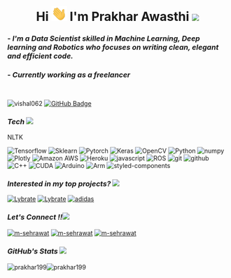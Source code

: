 <!-- ### Hi there 👋 -->

<h1 align="center">Hi <img src="https://raw.githubusercontent.com/ABSphreak/ABSphreak/master/gifs/Hi.gif" width="35"> I'm Prakhar Awasthi <img src="https://camo.githubusercontent.com/d3359cb00ab0b5ed8f2e1fe3fceb4fbaf3b614340f8c0db99c17b9f50b351770/68747470733a2f2f656d6f6a69732e736c61636b6d6f6a69732e636f6d2f656d6f6a69732f696d616765732f313533313834393433302f343234362f626c6f622d73756e676c61737365732e6769663f31353331383439343330" width="35"></h1>
<h3>- <i>I'm a Data Scientist skilled in Machine Learning, Deep learning and Robotics who focuses on writing clean, elegant and efficient code.</i></h3>

<h3>- <i>Currently working as a freelancer</i></h3>
<br>

<p align="left"> <img src="https://komarev.com/ghpvc/?username=m-sehrawat&label=Profile%20views&color=0e75b6&style=flat" alt="vishal062" />
<a href="https://github.com/prakhar199?tab=followers"><img src="https://img.shields.io/github/followers/prakhar199?label=Followers&style=social" alt="GitHub Badge"></a>
</p>

<h3><i>Tech <img src="https://camo.githubusercontent.com/beb64ff21c883e318e4f5db5231c2ba4175705bea1c9249e82a41ab375db4f75/68747470733a2f2f6d65646961322e67697068792e636f6d2f6d656469612f51737347456d706b79454f684243623765312f67697068792e6769663f6369643d656366303565343761306e336769316266716e74716d6f62386739616964316f796a327772336473336d67373030626c267269643d67697068792e676966" width="35"/></i></h3>
NLTK
<p>
<img src="https://img.shields.io/badge/Tensorflow-E34F26?style=for-the-badge&logo=Tensorflow&logoColor=white" alt="Tensorflow"/>
<img src="https://img.shields.io/badge/Scikit Learn-1572B6?style=for-the-badge&logo=scikit-learn&logoColor=white" alt="Sklearn"/>
<img src="https://img.shields.io/badge/Pytorch-563D7C?style=for-the-badge&logo=PyTorch&logoColor=white" alt="Pytorch"/>
<img src="https://img.shields.io/badge/Keras-CB3837?style=for-the-badge&logo=Keras&logoColor=white" alt="Keras"/>
<img src="https://img.shields.io/badge/OpenCv-000000?style=for-the-badge&logo=OpenCV&logoColor=white" alt="OpenCV"/>
<img src="https://img.shields.io/badge/Python-38B2AC?style=for-the-badge&logo=Python&logoColor=white" alt="Python"/>
<img src="https://img.shields.io/badge/Numpy-339933?style=for-the-badge&logo=Numpy&logoColor=white" alt="numpy" />
<img src="https://img.shields.io/badge/Plotly-4EA94B?style=for-the-badge&logo=Plotly&logoColor=white" alt="Plotly"/>
<img src="https://img.shields.io/badge/Amazon AWS-FF6C37?style=for-the-badge&logo=Amazon AWS&logoColor=white" alt="Amazon AWS"/>
<img src="https://img.shields.io/badge/Heroku-563D7C?style=for-the-badge&logo=Heroku&logoColor=white" alt="Heroku"/>
<img src="https://img.shields.io/badge/JavaScript-323330?style=for-the-badge&logo=javascript&logoColor=F7DF1E" alt="javascript"/>

<img src="https://img.shields.io/badge/ROS-1572B6?style=for-the-badge&logo=ROS&logoColor=white" alt="ROS"/>
  <img src="https://img.shields.io/badge/Git-f44d27?style=for-the-badge&logo=git&logoColor=white" alt="git"/>
<img src="https://img.shields.io/badge/GitHub-100000?style=for-the-badge&logo=github&logoColor=white" alt="github"/>
<img src="https://img.shields.io/badge/C++-20232A?style=for-the-badge&logo=C%2B%2B&logoColor=61DAFB" alt="C++" />
<img src="https://img.shields.io/badge/CUDA-339933?style=for-the-badge&logo=NVIDIA&logoColor=white" alt="CUDA" />
<img src="https://img.shields.io/badge/Arduino-007FFF?style=for-the-badge&logo=Arduino&logoColor=white" alt="Arduino"/>
<img src="https://img.shields.io/badge/ARM-3bc7bd?style=for-the-badge&logo=Arm&logoColor=white" alt="Arm"/>
<img src="https://img.shields.io/badge/Raspberry Pi-DB7093?style=for-the-badge&logo=Raspberry Pi&logoColor=white" alt="styled-components"/>
</p>


<h3><i>Interested in my top projects? <img src="https://media2.giphy.com/media/dqOQq1ToYzf8fWODSb/giphy.gif" width="50" /></i></h3>
<p align="left">
<a href="https://www.youtube.com/watch?v=QVop5w4hkmg" target="blank"><img src="https://img.shields.io/static/v1?style=for-the-badge&message=ALEX&color=1a78f4&logo=Probot&logoColor=FFFFFF&label=" alt="Lybrate" /></a> 
<a href="https://youtube.com/shorts/iFf417xpYAM?feature=share" target="blank"><img src="https://img.shields.io/static/v1?style=for-the-badge&message=Bionics&color=E60012&logo=Ionic&logoColor=FFFFFF&label=" alt="Lybrate" /></a> 
<a href="https://www.youtube.com/shorts/fJ0_DC7wWqE" target="blank"><img src="https://img.shields.io/static/v1?style=for-the-badge&message=Computer Vision&color=000000&logo=Apache Cassandra&logoColor=FFFFFF&label=" alt="adidas"/></a>
</p>


<h3><i>Let's Connect !!<img src="https://raw.githubusercontent.com/ShahriarShafin/ShahriarShafin/main/Assets/handshake.gif" width="100" /></i></h3>
<p align="left">
<a href="https://www.linkedin.com/in/prakhar-awasthi/" target="blank"><img align="center" src="https://img.shields.io/badge/LinkedIn-0077B5?style=for-the-badge&logo=linkedin&logoColor=white" alt="m-sehrawat" /></a>
  <a href="hhttps://hashnode.com/@Prakhar199" target="blank"><img align="center" src="https://img.shields.io/badge/Hashnode-2962FF?style=for-the-badge&logo=hashnode&logoColor=white" alt="m-sehrawat" /></a>
  <a title="prakhar.awasthi1999@gmail.com" href="mailto:mohitsehrawat000@gmail.com" target="blank"><img align="center" src="https://img.shields.io/badge/Gmail-D14836?style=for-the-badge&logo=gmail&logoColor=white" alt="m-sehrawat" /></a> 
</p>


<h3><i>GitHub's Stats <img src="https://camo.githubusercontent.com/f11b92476ee793cfe97f20e0564ab552bd9bd670179d7b6772c59bb4d3218ca6/68747470733a2f2f692e70696e696d672e636f6d2f6f726967696e616c732f36352f63342f66342f36356334663435323537316265313236316539633632336637646134383861632e676966" width="35"/></i></h3>

<p>
<img align="center" src="https://github-readme-stats.vercel.app/api?username=prakhar199&count_private=true&show_icons=true&include_all_commits=true&hide=issues,contribs&border_radius=0&locale=en" alt="prakhar199" height="139"/><img align="center" src="https://github-readme-stats.vercel.app/api/top-langs/?username=prakhar199&layout=compact&border_radius=0" alt="prakhar199" height="139" />
</p>


<!--
**prakhar199/prakhar199** is a ✨ _special_ ✨ repository because its `README.md` (this file) appears on your GitHub profile.

Here are some ideas to get you started:

- 🔭 I’m currently working on ...
- 🌱 I’m currently learning ...
- 👯 I’m looking to collaborate on ...
- 🤔 I’m looking for help with ...
- 💬 Ask me about ...
- 📫 How to reach me: ...
- 😄 Pronouns: ...
- ⚡ Fun fact: ...
-->
